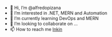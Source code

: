 - 👋 Hi, I’m @alfredopizana
- 👀 I’m interested in .NET, MERN and Automation
- 🌱 I’m currently learning DevOps and MERN
- 💞️ I’m looking to collaborate on ...
- 📫 How to reach me [lnkin](www.linkedin.com/in/alfredopizana)

<!---
alfredopizana/alfredopizana is a ✨ special ✨ repository because its `README.md` (this file) appears on your GitHub profile.
You can click the Preview link to take a look at your changes.
--->
